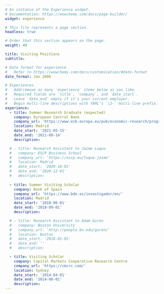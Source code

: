 ```yaml
---
# An instance of the Experience widget.
# Documentation: https://wowchemy.com/docs/page-builder/
widget: experience

# This file represents a page section.
headless: true

# Order that this section appears on the page.
weight: 40

title: Visiting Positions
subtitle:

# Date format for experience
#   Refer to https://wowchemy.com/docs/customization/#date-format
date_format: Jan 2006

# Experiences.
#   Add/remove as many `experience` items below as you like.
#   Required fields are `title`, `company`, and `date_start`.
#   Leave `date_end` empty if it's your current employer.
#   Begin multi-line descriptions with YAML's `|2-` multi-line prefix.
experience: 
  - title: Summer Research Graduate (expected)
    company: European Central Bank 
    company_url: 'https://www.ecb.europa.eu/pub/economic-research/programmes/graduate/html/index.en.html'
    location: Madrid
    date_start: '2021-05-15'
    date_end: '2021-08-14'
    description:

  # - title: Research Assistant to Jaime Luque
  #   company: ESCP Business School 
  #   company_url: 'https://escp.eu/luque-jaime'
  #   location: Madrid
  #   date_start: '2020-10-01'
  #   date_end: '2020-12-01'
  #   description:
        
  - title: Summer Visiting Scholar
    company: Bank of Spain 
    company_url: 'https://www.bde.es/investigador/en/'
    location: Madrid
    date_start: '2018-06-01'
    date_end: '2018-09-01'
    description:

  # - title: Research Assistant to Adam Guren
  #   company: Boston University
  #   company_url: 'http://people.bu.edu/guren/'
  #   location: Boston
  #   date_start: '2018-01-01'
  #   date_end: ''
  #   description:

  - title: Visiting Scholar
    company: Capital Markets Cooperative Research Centre 
    company_url: 'https://cmcrc.com/'
    location: Sydney
    date_start: '2014-04-01'
    date_end: '2014-06-01'
    description:
---
```

